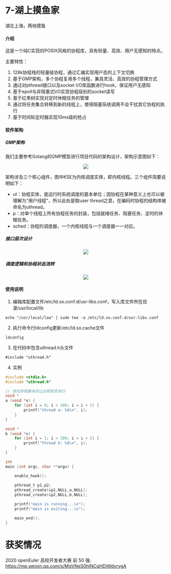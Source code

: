 # 7-湖上摸鱼家

湖北上海，两地摸鱼 

#### 介绍

这是一个纯C实现的POSIX风格的协程库，具有轻量、高效、用户无感知的特点。

主要特性：
1. 128k协程栈的轻量级协程，通过汇编实现用户态的上下文切换
2. 基于GMP架构，多个协程复用多个线程，兼具灵活、高效的协程管理方式
3. 通过对pthread接口以及socket I/O库函数进行hook，保证用户无感知
4. 基于epoll与非阻塞式I/O实现协程级别的socket读写
5. 基于红黑树实现对定时休眠任务的管理
6. 通过将任务集合转移到新的线程上，使得阻塞系统调用不会干扰其它协程的执行
7. 基于时间轮定时器实现10ms级的抢占

#### 软件架构

##### GMP架构
我们主要参考Golang的GMP模型进行项目代码的架构设计，架构示意图如下：

<div align = center>
    <img src="https://cdn.jsdelivr.net/gh/growvv/image-bed//mac-m1/image.png" width:50%; height:50% />
</div>

架构涉及三个核心组件，图中KSE为内核调度实体，即内核线程。三个组件简要说明如下：
- ut：协程实体，是运行时系统调度的基本单位；因协程在某种意义上也可以被理解为“用户线程”，所以此处是取user thread之意，在编码时协程的结构体被命名为uthread。  
- p：对单个线程上所有协程任务的封装，包括就绪任务、阻塞任务、定时的休眠任务。  
- sched：协程的调度器，一个内核线程与一个调度器一一对应。  

##### 接口层次设计
<div align = center>
    <img src="https://cdn.jsdelivr.net/gh/growvv/image-bed//mac-m1/20210331212521.png" width:50%; height:50% />
</div>

##### 调度逻辑和协程状态流转
<div align = center>
    <img src="https://cdn.jsdelivr.net/gh/growvv/image-bed//mac-m1/20210331232701.png" width:50%; height:50% />
</div>

#### 使用说明

1. 编辑库配置文件/etc/ld.so.conf.d/usr-libs.conf，写入库文件所在目录/usr/local/lib  

`echo "/usr/local/laa" | sudo tee -a /etc/ld.so.conf.d/usr-libs.conf`

2. 执行命令行ldconfig更新/etc/ld.so.cache文件

`ldconfig`

3. 在代码中包含uthread.h头文件

`#include "uthread.h"`

4. 实例

```C
#include <stdio.h>
#include "uthread.h"

// 测试协程基本的让出和恢复执行
void *
a (void *x) {
    for (int i = 0; i < 100; i = i + 2) {
        printf("thread a: %d\n", i);
    }
}

void * 
b (void *x) {
    for (int i = 1; i < 100; i = i + 2) {
        printf("thread b: %d\n", i);
    }
}

int
main (int argc, char **argv) {

    enable_hook();
    
    pthread_t p1,p2;
    pthread_create(&p1,NULL,a,NULL);
    pthread_create(&p2,NULL,b,NULL);

    printf("main is running...\n");
    printf("main is exiting...\n");

    main_end();
}

```

# 获奖情况


2020 openEuler 高校开发者大赛 前 50 强: https://mp.weixin.qq.com/s/MgVNeS0hlNCqHDiWdyrygA
